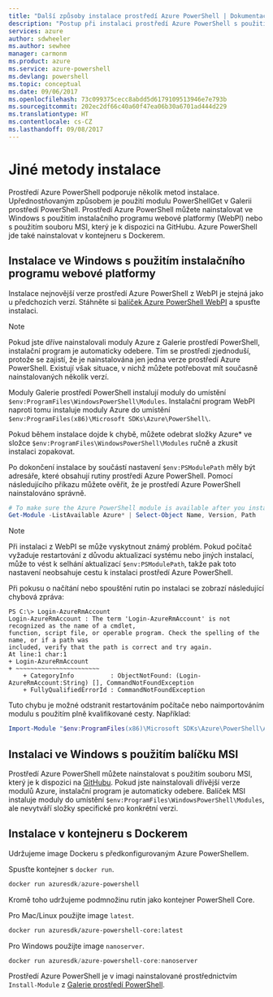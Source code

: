 ```yaml
---
title: "Další způsoby instalace prostředí Azure PowerShell | Dokumentace Microsoftu"
description: "Postup při instalaci prostředí Azure PowerShell s použitím balíčku MSI nebo instalačního programu webové platformy."
services: azure
author: sdwheeler
ms.author: sewhee
manager: carmonm
ms.product: azure
ms.service: azure-powershell
ms.devlang: powershell
ms.topic: conceptual
ms.date: 09/06/2017
ms.openlocfilehash: 73c099375cecc8abdd5d6179109513946e7e793b
ms.sourcegitcommit: 202ec2df66c40a60f47ea06b30a6701ad444d229
ms.translationtype: HT
ms.contentlocale: cs-CZ
ms.lasthandoff: 09/08/2017
---
```

# <a name="other-installation-methods"></a>Jiné metody instalace

Prostředí Azure PowerShell podporuje několik metod instalace. Upřednostňovaným způsobem je použití modulu PowerShellGet v Galerii prostředí PowerShell. Prostředí Azure PowerShell můžete nainstalovat ve Windows s použitím instalačního programu webové platformy (WebPI) nebo s použitím souboru MSI, který je k dispozici na GitHubu. Azure PowerShell jde také nainstalovat v kontejneru s Dockerem.

## <a name="install-on-windows-using-the-web-platform-installer"></a>Instalace ve Windows s použitím instalačního programu webové platformy

Instalace nejnovější verze prostředí Azure PowerShell z WebPI je stejná jako u předchozích verzí.
Stáhněte si [balíček Azure PowerShell WebPI](http://aka.ms/webpi-azps) a spusťte instalaci.

> [!NOTE]
> Pokud jste dříve nainstalovali moduly Azure z Galerie prostředí PowerShell, instalační program je automaticky odebere. Tím se prostředí zjednoduší, protože se zajistí, že je nainstalována jen jedna verze prostředí Azure PowerShell. Existují však situace, v nichž můžete potřebovat mít současně nainstalovaných několik verzí.
>
> Moduly Galerie prostředí PowerShell instalují moduly do umístění `$env:ProgramFiles\WindowsPowerShell\Modules`. Instalační program WebPI naproti tomu instaluje moduly Azure do umístění `$env:ProgramFiles(x86)\Microsoft SDKs\Azure\PowerShell\`.
>
> Pokud během instalace dojde k chybě, můžete odebrat složky Azure* ve složce `$env:ProgramFiles\WindowsPowerShell\Modules` ručně a zkusit instalaci zopakovat.

Po dokončení instalace by součástí nastavení `$env:PSModulePath` měly být adresáře, které obsahují rutiny prostředí Azure PowerShell. Pomocí následujícího příkazu můžete ověřit, že je prostředí Azure PowerShell nainstalováno správně.

```powershell
# To make sure the Azure PowerShell module is available after you install
Get-Module -ListAvailable Azure* | Select-Object Name, Version, Path
```

> [!NOTE]
> Při instalaci z WebPI se může vyskytnout známý problém. Pokud počítač vyžaduje restartování z důvodu aktualizací systému nebo jiných instalací, může to vést k selhání aktualizací `$env:PSModulePath`, takže pak toto nastavení neobsahuje cestu k instalaci prostředí Azure PowerShell.

Při pokusu o načítání nebo spouštění rutin po instalaci se zobrazí následující chybová zpráva:

```
PS C:\> Login-AzureRmAccount
Login-AzureRmAccount : The term 'Login-AzureRmAccount' is not recognized as the name of a cmdlet,
function, script file, or operable program. Check the spelling of the name, or if a path was
included, verify that the path is correct and try again.
At line:1 char:1
+ Login-AzureRmAccount
+ ~~~~~~~~~~~~~~~~~~~~~~~
    + CategoryInfo          : ObjectNotFound: (Login-AzureRmAccount:String) [], CommandNotFoundException
    + FullyQualifiedErrorId : CommandNotFoundException
```

Tuto chybu je možné odstranit restartováním počítače nebo naimportováním modulu s použitím plně kvalifikované cesty. Například:

```powershell
Import-Module "$env:ProgramFiles(x86)\Microsoft SDKs\Azure\PowerShell\AzureRM.psd1"
```

## <a name="install-on-windows-using-the-msi-package"></a>Instalaci ve Windows s použitím balíčku MSI

Prostředí Azure PowerShell můžete nainstalovat s použitím souboru MSI, který je k dispozici na [GitHubu](https://github.com/Azure/azure-powershell/releases/latest). Pokud jste nainstalovali dřívější verze modulů Azure, instalační program je automaticky odebere. Balíček MSI instaluje moduly do umístění `$env:ProgramFiles\WindowsPowerShell\Modules`, ale nevytváří složky specifické pro konkrétní verzi.

## <a name="install-in-a-docker-container"></a>Instalace v kontejneru s Dockerem

Udržujeme image Dockeru s předkonfigurovaným Azure PowerShellem.

Spusťte kontejner s `docker run`.

```powershell
docker run azuresdk/azure-powershell
```

Kromě toho udržujeme podmnožinu rutin jako kontejner PowerShell Core.

Pro Mac/Linux použijte image `latest`.

```bash
docker run azuresdk/azure-powershell-core:latest
```

Pro Windows použijte image `nanoserver`.

```powershell
docker run azuresdk/azure-powershell-core:nanoserver
```

Prostředí Azure PowerShell je v imagi nainstalované prostřednictvím `Install-Module` z [Galerie prostředí PowerShell](https://www.powershellgallery.com/).